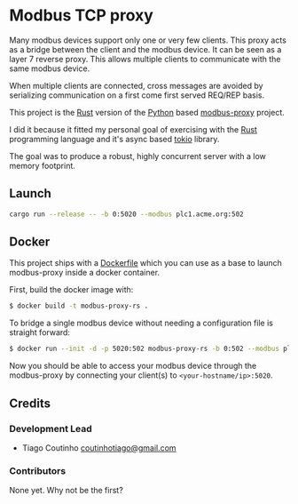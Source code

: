 # Modbus TCP proxy

Many modbus devices support only one or very few clients. This proxy acts as a
bridge between the client and the modbus device. It can be seen as a layer 7
reverse proxy.
This allows multiple clients to communicate with the same modbus device.

When multiple clients are connected, cross messages are avoided by serializing communication on a first come first served REQ/REP basis.

This project is the [Rust][rust] version of the [Python][python] based
[modbus-proxy][modbus-proxy-py] project.

I did it because it fitted my personal goal of exercising with the [Rust][rust]
programming language and it's async based [tokio] library.

The goal was to produce a robust, highly concurrent server with a low
memory footprint.

## Launch

```bash
cargo run --release -- -b 0:5020 --modbus plc1.acme.org:502
```

## Docker

This project ships with a [Dockerfile](./Dockerfile) which you can use as a
base to launch modbus-proxy inside a docker container.

First, build the docker image with:

```bash
$ docker build -t modbus-proxy-rs .
```

To bridge a single modbus device without needing a configuration file is
straight forward:

```bash
$ docker run --init -d -p 5020:502 modbus-proxy-rs -b 0:502 --modbus plc1.acme.org:502
```

Now you should be able to access your modbus device through the modbus-proxy by
connecting your client(s) to `<your-hostname/ip>:5020`.


## Credits

### Development Lead

* Tiago Coutinho <coutinhotiago@gmail.com>

### Contributors

None yet. Why not be the first?

[rust]: https://www.rust-lang.org/
[python]: https://python.org/
[modbus-proxy-py]: https://github.com/tiagocoutinho/modbus-proxy
[tokio]: https://tokio.rs/
